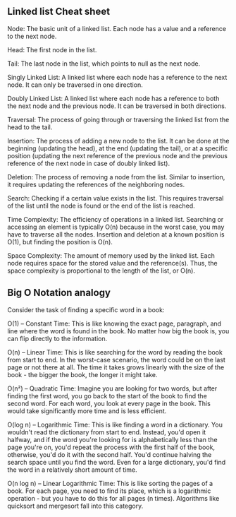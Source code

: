 ## Linked list Cheat sheet 

Node: The basic unit of a linked list. Each node has a value and a reference to the next node.

Head: The first node in the list.

Tail: The last node in the list, which points to null as the next node.

Singly Linked List: A linked list where each node has a reference to the next node. It can only be traversed in one direction.

Doubly Linked List: A linked list where each node has a reference to both the next node and the previous node. It can be traversed in both directions.

Traversal: The process of going through or traversing the linked list from the head to the tail.

Insertion: The process of adding a new node to the list. It can be done at the beginning (updating the head), at the end (updating the tail), or at a specific position (updating the next reference of the previous node and the previous reference of the next node in case of doubly linked list).

Deletion: The process of removing a node from the list. Similar to insertion, it requires updating the references of the neighboring nodes.

Search: Checking if a certain value exists in the list. This requires traversal of the list until the node is found or the end of the list is reached.

Time Complexity: The efficiency of operations in a linked list. Searching or accessing an element is typically O(n) because in the worst case, you may have to traverse all the nodes. Insertion and deletion at a known position is O(1), but finding the position is O(n).

Space Complexity: The amount of memory used by the linked list. Each node requires space for the stored value and the reference(s). Thus, the space complexity is proportional to the length of the list, or O(n).

## Big O Notation analogy


Consider the task of finding a specific word in a book:

O(1) – Constant Time: This is like knowing the exact page, paragraph, and line where the word is found in the book. No matter how big the book is, you can flip directly to the information.

O(n) – Linear Time: This is like searching for the word by reading the book from start to end. In the worst-case scenario, the word could be on the last page or not there at all. The time it takes grows linearly with the size of the book - the bigger the book, the longer it might take.

O(n²) – Quadratic Time: Imagine you are looking for two words, but after finding the first word, you go back to the start of the book to find the second word. For each word, you look at every page in the book. This would take significantly more time and is less efficient.

O(log n) – Logarithmic Time: This is like finding a word in a dictionary. You wouldn't read the dictionary from start to end. Instead, you'd open it halfway, and if the word you're looking for is alphabetically less than the page you're on, you'd repeat the process with the first half of the book, otherwise, you'd do it with the second half. You'd continue halving the search space until you find the word. Even for a large dictionary, you'd find the word in a relatively short amount of time.

O(n log n) – Linear Logarithmic Time: This is like sorting the pages of a book. For each page, you need to find its place, which is a logarithmic operation - but you have to do this for all pages (n times). Algorithms like quicksort and mergesort fall into this category.